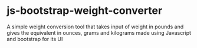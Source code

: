 # js-bootstrap-weight-converter
A simple weight conversion tool that takes input of weight in pounds and gives the equivalent in ounces, grams and kilograms made using Javascript and bootstrap for its UI

